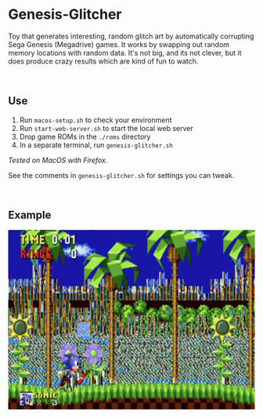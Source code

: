 # Genesis-Glitcher
Toy that generates interesting, random glitch art by automatically corrupting Sega Genesis (Megadrive) games. It works by swapping out random memory locations with random data. It's not big, and its not clever, but it does produce crazy results which are kind of fun to watch.  

&nbsp;

## Use
1. Run `macos-setup.sh` to check your environment
2. Run `start-web-server.sh` to start the local web server
3. Drop game ROMs in the `./roms` directory
4. In a separate terminal, run `genesis-glitcher.sh`

*Tested on MacOS with Firefox.*

See the comments in `genesis-glitcher.sh` for settings you can tweak.  

&nbsp;

## Example
![Demo image](https://raw.githubusercontent.com/richstokes/Genesis-Glitcher/main/demo/demo1.png)
